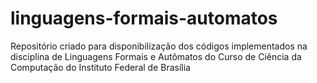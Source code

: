 # linguagens-formais-automatos

Repositório criado para disponibilização dos códigos implementados na disciplina de Linguagens Formais e Autômatos do Curso de Ciência da Computação do Instituto Federal de Brasília
